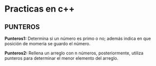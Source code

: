 # Practicas en c++

## PUNTEROS

**Punteros1:** Determina si un número es primo o no; además indica en que posición de momeria se guardo el número.

**Punteros2:** Rellena un arreglo con n números, posteriormente, utiliza punteros para determinar el menor elemento del arreglo.